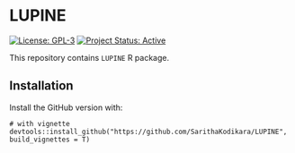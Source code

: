 # LUPINE
[![License: GPL-3](https://img.shields.io/badge/license-GPL--3-blue.svg)](https://opensource.org/licenses/GPL-3.0)
[![Project Status: Active](https://img.shields.io/badge/project%20status-active-brightgreen.svg)](https://example.com) 

This repository contains `LUPINE` R package.

## Installation

Install the GitHub version with:

```{r}
# with vignette
devtools::install_github("https://github.com/SarithaKodikara/LUPINE", build_vignettes = T)
```



